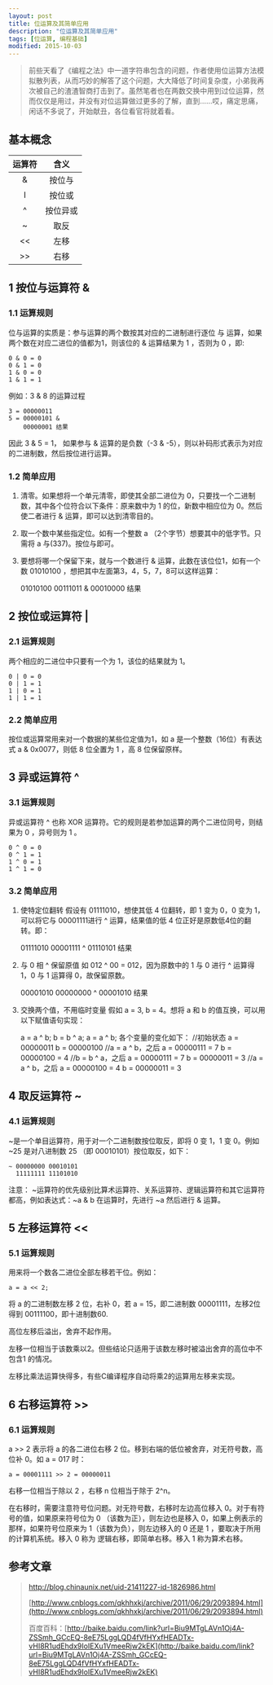 ```yaml
---
layout: post
title: 位运算及其简单应用
description: "位运算及其简单应用"
tags: [位运算, 编程基础]
modified: 2015-10-03
---
```


> 前些天看了《编程之法》中一道字符串包含的问题，作者使用位运算方法模拟散列表，从而巧妙的解答了这个问题，大大降低了时间复杂度，小弟我再次被自己的渣渣智商打击到了。虽然笔者也在两数交换中用到过位运算，然而仅仅是用过，并没有对位运算做过更多的了解，直到……哎，痛定思痛，闲话不多说了，开始献丑，各位看官将就着看。

## 基本概念

| 运算符 | 含义 |
|:------:|:------:|
| &   |  按位与  |
| I   |  按位或  |
| ^    |     按位异或    |
| ~   |  取反  |
| <<   |  左移  |
| >>   | 右移 |


## 1 按位与运算符 &

### 1.1 运算规则
位与运算的实质是：参与运算的两个数按其对应的二进制进行逐位 与 运算，如果两个数在对应二进位的值都为1，则该位的 & 运算结果为 1 ，否则为 0 ，即:

    0 & 0 = 0
    0 & 1 = 0
    1 & 0 = 0
    1 & 1 = 1

例如：3 & 8 的运算过程

    3 = 00000011
    5 = 00000101 &
        00000001 结果

因此 3 & 5 = 1， 如果参与 & 运算的是负数（-3 & -5），则以补码形式表示为对应的二进制数，然后按位进行运算。

### 1.2 简单应用
1. 清零。如果想将一个单元清零，即使其全部二进位为 0，只要找一个二进制数，其中各个位符合以下条件：原来数中为 1 的位，新数中相应位为 0。然后使二者进行 & 运算，即可以达到清零目的。
2. 取一个数中某些指定位。如有一个整数 a （2个字节）想要其中的低字节。只需将 a 与(337)。按位与即可。
3. 要想将哪一个保留下来，就与一个数进行 & 运算，此数在该位位1，如有一个数  01010100 ，想把其中左面第3，4，5，7，8可以这样运算：


    01010100
    00111011 &
    00010000 结果


## 2 按位或运算符 |

### 2.1 运算规则
两个相应的二进位中只要有一个为 1，该位的结果就为 1。

    0 | 0 = 0
    0 | 1 = 1
    1 | 0 = 1
    1 | 1 = 1

### 2.2 简单应用
按位或运算常用来对一个数据的某些位定值为1，如 a 是一个整数（16位）有表达式 a & 0x0077，则低 8 位全置为 1 ，高 8 位保留原样。

## 3 异或运算符 ^

### 3.1 运算规则
异或运算符 ^ 也称 XOR 运算符。它的规则是若参加运算的两个二进位同号，则结果为 0 ，异号则为 1 。

    0 ^ 0 = 0
    0 ^ 1 = 1
    1 ^ 0 = 1
    1 ^ 1 = 0

### 3.2 简单应用
1. 使特定位翻转
假设有 01111010，想使其低 4 位翻转，即 1 变为 0，0 变为 1，可以将它与 00001111进行 ^ 运算，结果值的低 4 位正好是原数低4位的翻转。即：


    01111010
    00001111 ^
    01110101 结果


2. 与 0 相 ^ 保留原值
如 012 ^ 00 = 012，因为原数中的 1 与 0 进行 ^ 运算得 1，0 与 1 运算得 0，故保留原数。


    00001010
    00000000 ^
    00001010 结果


3. 交换两个值，不用临时变量
假如 a = 3, b = 4。想将 a 和 b 的值互换，可以用以下赋值语句实现：


    a = a ^ b;
    b = b ^ a;
    a = a ^ b;
    各个变量的变化如下：
    //初始状态
    a = 00000011
    b = 00000100
    //a = a ^ b，之后
    a = 00000111 = 7
    b = 00000100  = 4
    //b = b ^ a，之后
    a = 00000111 = 7
    b = 00000011 = 3
    //a = a ^ b，之后
    a = 00000100 = 4
    b = 00000011 = 3


## 4 取反运算符 ~

### 4.1 运算规则
~是一个单目运算符，用于对一个二进制数按位取反，即将 0 变 1，1 变 0。例如~25 是对八进制数 25 （即 00010101）按位取反，如下：

    ~ 00000000 00010101
      11111111 11101010
注意： ~运算符的优先级别比算术运算符、关系运算符、逻辑运算符和其它运算符都高，例如表达式：~a & b 在运算时，先进行 ~a 然后进行 & 运算。

## 5 左移运算符 <<

### 5.1 运算规则
用来将一个数各二进位全部左移若干位。例如：

    a = a << 2;

将 a 的二进制数左移 2 位，右补 0，若 a = 15，即二进制数 00001111，左移2位得到 00111100，即十进制数60.

高位左移后溢出，舍弃不起作用。

左移一位相当于该数乘以2。但些结论只适用于该数左移时被溢出舍弃的高位中不包含1 的情况。

左移比乘法运算快得多，有些C编译程序自动将乘2的运算用左移来实现。

## 6 右移运算符 >>

### 6.1 运算规则
a >> 2 表示将 a 的各二进位右移 2 位。移到右端的低位被舍弃，对无符号数，高位补 0。如 a = 017 时：

    a = 00001111 >> 2 = 00000011

右移一位相当于除以 2 ，右移 n 位相当于除于 2^n。

在右移时，需要注意符号位问题。对无符号数，右移时左边高位移入 0。对于有符号的值，如果原来符号位为 0 （该数为正），则左边也是移入 0，如果上例表示的那样，如果符号位原来为 1（该数为负），则左边移入的 0 还是 1 ，要取决于所用的计算机系统。移入 0 称为 逻辑右移，即简单右移。移入 1 称为算术右移。




## 参考文章
><http://blog.chinaunix.net/uid-21411227-id-1826986.html>
>
>[http://www.cnblogs.com/qkhhxkj/archive/2011/06/29/2093894.html](http://www.cnblogs.com/qkhhxkj/archive/2011/06/29/2093894.html)
>
>百度百科：[http://baike.baidu.com/link?url=Biu9MTgLAVn1Oj4A-ZSSmh_GCcEQ-8eE75LggLQD4fVfHYxfHEADTx-vHI8R1udEhdx9IoIEXu1VmeeRjw2kEK](http://baike.baidu.com/link?url=Biu9MTgLAVn1Oj4A-ZSSmh_GCcEQ-8eE75LggLQD4fVfHYxfHEADTx-vHI8R1udEhdx9IoIEXu1VmeeRjw2kEK)
